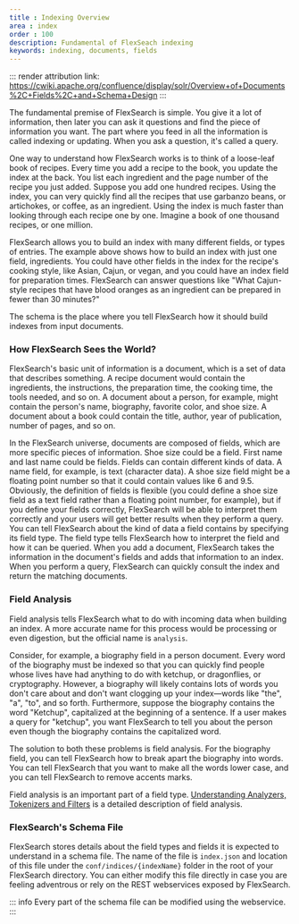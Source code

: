 ```yaml
---
title : Indexing Overview
area : index
order : 100
description: Fundamental of FlexSeach indexing
keywords: indexing, documents, fields
---
```


::: render attribution
link: https://cwiki.apache.org/confluence/display/solr/Overview+of+Documents%2C+Fields%2C+and+Schema+Design
:::

The fundamental premise of FlexSearch is simple. You give it a lot of information, then later you can ask it questions and find the piece of information you want. The part where you feed in all the information is called indexing or updating. When you ask a question, it's called a query.

One way to understand how FlexSearch works is to think of a loose-leaf book of recipes. Every time you add a recipe to the book, you update the index at the back. You list each ingredient and the page number of the recipe you just added. Suppose you add one hundred recipes. Using the index, you can very quickly find all the recipes that use garbanzo beans, or artichokes, or coffee, as an ingredient. Using the index is much faster than looking through each recipe one by one. Imagine a book of one thousand recipes, or one million.

FlexSearch allows you to build an index with many different fields, or types of entries. The example above shows how to build an index with just one field, ingredients. You could have other fields in the index for the recipe's cooking style, like Asian, Cajun, or vegan, and you could have an index field for preparation times. FlexSearch can answer questions like "What Cajun-style recipes that have blood oranges as an ingredient can be prepared in fewer than 30 minutes?"

The schema is the place where you tell FlexSearch how it should build indexes from input documents.

### How FlexSearch Sees the World?

FlexSearch's basic unit of information is a document, which is a set of data that describes something. A recipe document would contain the ingredients, the instructions, the preparation time, the cooking time, the tools needed, and so on. A document about a person, for example, might contain the person's name, biography, favorite color, and shoe size. A document about a book could contain the title, author, year of publication, number of pages, and so on.

In the FlexSearch universe, documents are composed of fields, which are more specific pieces of information. Shoe size could be a field. First name and last name could be fields. Fields can contain different kinds of data. A name field, for example, is text (character data). A shoe size field might be a floating point number so that it could contain values like 6 and 9.5. Obviously, the definition of fields is flexible (you could define a shoe size field as a text field rather than a floating point number, for example), but if you define your fields correctly, FlexSearch will be able to interpret them correctly and your users will get better results when they perform a query. You can tell FlexSearch about the kind of data a field contains by specifying its field type. The field type tells FlexSearch how to interpret the field and how it can be queried. When you add a document, FlexSearch takes the information in the document's fields and adds that information to an index. When you perform a query, FlexSearch can quickly consult the index and return the matching documents.

### Field Analysis
Field analysis tells FlexSearch what to do with incoming data when building an index. A more accurate name for this process would be processing or even digestion, but the official name is `analysis`.

Consider, for example, a biography field in a person document. Every word of the biography must be indexed so that you can quickly find people whose lives have had anything to do with ketchup, or dragonflies, or cryptography. However, a biography will likely contains lots of words you don't care about and don't want clogging up your index—words like "the", "a", "to", and so forth. Furthermore, suppose the biography contains the word "Ketchup", capitalized at the beginning of a sentence. If a user makes a query for "ketchup", you want FlexSearch to tell you about the person even though the biography contains the capitalized word.

The solution to both these problems is field analysis. For the biography field, you can tell FlexSearch how to break apart the biography into words. You can tell FlexSearch that you want to make all the words lower case, and you can tell FlexSearch to remove accents marks.

Field analysis is an important part of a field type. [Understanding Analyzers, Tokenizers and Filters]() is a detailed description of field analysis.

### FlexSearch's Schema File
FlexSearch stores details about the field types and fields it is expected to understand in a schema file. The name of the file is `index.json` and location of this file under the `conf/indices/{indexName}` folder in the root of your FlexSearch directory. You can either modify this file directly in case you are feeling adventrous or rely on the REST webservices exposed by FlexSearch.

::: info
Every part of the schema file can be modified using the webservice.
::: 